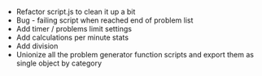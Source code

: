 - Refactor script.js to clean it up a bit
- Bug - failing script when reached end of problem list
- Add timer / problems limit settings
- Add calculations per minute stats
- Add division
- Unionize all the problem generator function scripts and export them as single object by category
